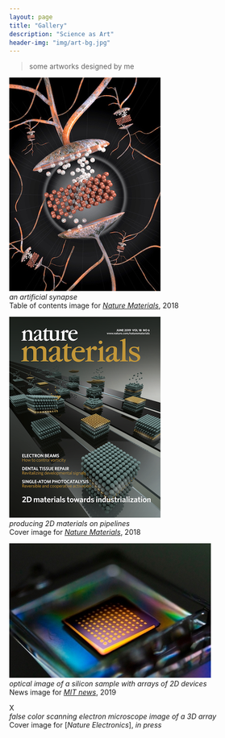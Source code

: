 ```yaml
---
layout: page
title: "Gallery"
description: "Science as Art"
header-img: "img/art-bg.jpg"
---
```


> some artworks designed by me

![Nature Materials TOC 2018](img/natmat-epiram.jpg)  
*an artificial synapse*  
Table of contents image for [*Nature Materials*](https://www.nature.com/articles/s41563-017-0001-5), 2018  

![Nature Materials Cover 2018](img/natmat-2dcover-2018.png)  
*producing 2D materials on pipelines*  
Cover image for [*Nature Materials*](https://www.nature.com/articles/s41563-019-0335-2), 2018  

![MIT News Image 2019](img/MIT-news-split.jpg)  
*optical image of a silicon sample with arrays of 2D devices*  
News image for [*MIT news*](http://news.mit.edu/2018/researchers-quickly-harvest-single-atom-materials-1011), 2019  

X  
*false color scanning electron microscope image of a 3D array*  
Cover image for [*Nature Electronics*], *in press*  

